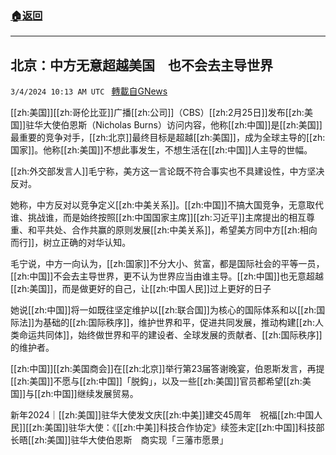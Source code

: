 ###  [:house:返回](README.md)
---


## 北京：中方无意超越美国　也不会去主导世界
`3/4/2024 10:13 AM UTC ` [轉載自GNews](https://gnews.org/articles/2363296)

[[zh:美国]][[zh:哥伦比亚]]广播[[zh:公司]]（CBS）[[zh:2月25日]]发布[[zh:美国]]驻华大使伯恩斯（Nicholas Burns）访问内容，他称[[zh:中国]]是[[zh:美国]]最重要的竞争对手，[[zh:北京]]最终目标是超越[[zh:美国]]，成为全球主导的[[zh:国家]]。他称[[zh:美国]]不想此事发生，不想生活在[[zh:中国]]人主导的世幅。

[[zh:外交部发言人]]毛宁称，美方这一言论既不符合事实也不具建设性，中方坚决反对。

她称，中方反对以竞争定义[[zh:中美关系]]。[[zh:中国]]不搞大国竞争，无意取代谁、挑战谁，而是始终按照[[zh:中国国家主席]][[zh:习近平]]主席提出的相互尊重、和平共处、合作共赢的原则发展[[zh:中美关系]]，希望美方同中方[[zh:相向而行]]，树立正确的对华认知。

毛宁说，中方一向认为，[[zh:国家]]不分大小、贫富，都是国际社会的平等一员，[[zh:中国]]不会去主导世界，更不认为世界应当由谁主导。[[zh:中国]]也无意超越[[zh:美国]]，而是做更好的自己，让[[zh:中国人民]]过上更好的日子

她说[[zh:中国]]将一如既往坚定维护以[[zh:联合国]]为核心的国际体系和以[[zh:国际法]]为基础的[[zh:国际秩序]]，维护世界和平，促进共同发展，推动构建[[zh:人类命运共同体]]，始终做世界和平的建设者、全球发展的贡献者、[[zh:国际秩序]]的维护者。

[[zh:中国]][[zh:美国商会]]在[[zh:北京]]举行第23届答谢晚宴，伯恩斯发言，再提[[zh:美国]]不愿与[[zh:中国]]「脱鈎」，以及一些[[zh:美国]]官员都希望[[zh:美国]]与[[zh:中国]]继续发展贸易。

新年2024｜[[zh:美国]]驻华大使发文庆[[zh:中美]]建交45周年　祝福[[zh:中国人民]][[zh:美国]]驻华大使：《[[zh:中美]]科技合作协定》续签未定[[zh:中国]]科技部长晤[[zh:美国]]驻华大使伯恩斯　商实现「三藩市愿景」
